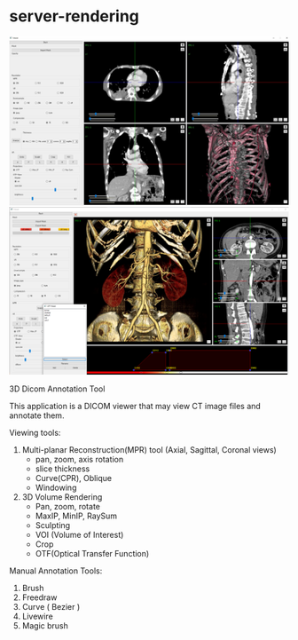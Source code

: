 # server-rendering

![alt text](https://github.com/jykkim111/server-rendering/blob/main/images/sample1.png)
![alt text](https://github.com/jykkim111/server-rendering/blob/main/images/sample2.png)


3D Dicom Annotation Tool 

This application is a DICOM viewer that may view CT image files and annotate them. 

Viewing tools:
1. Multi-planar Reconstruction(MPR) tool (Axial, Sagittal, Coronal views)
    - pan, zoom, axis rotation
    - slice thickness
    - Curve(CPR), Oblique
    - Windowing 
2. 3D Volume Rendering
    - Pan, zoom, rotate
    - MaxIP, MinIP, RaySum
    - Sculpting
    - VOI (Volume of Interest)
    - Crop
    - OTF(Optical Transfer Function)
  

Manual Annotation Tools:
1. Brush 
2. Freedraw
3. Curve ( Bezier )
4. Livewire
5. Magic brush


